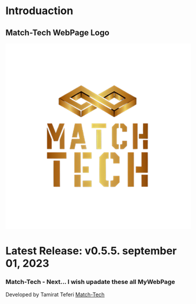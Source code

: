 # Introduaction
## Match-Tech WebPage Logo



![logo](./Match-Tech%203.png "Match-Tech Logo")

# Latest Release: v0.5.5. september 01, 2023

### Match-Tech - Next... I wish upadate these all MyWebPage

Developed by Tamirat Teferi [Match-Tech](https://github.com/Match-Tech/)
